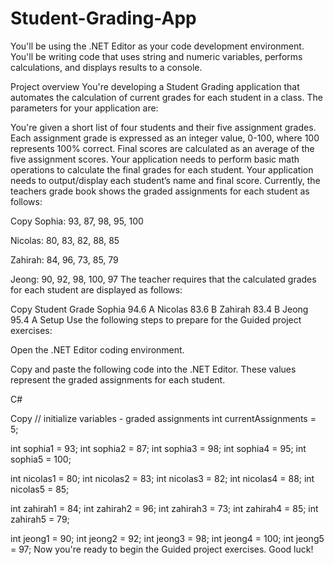# Student-Grading-App


You'll be using the .NET Editor as your code development environment. You'll be writing code that uses string and numeric variables, performs calculations, and displays results to a console.

Project overview
You're developing a Student Grading application that automates the calculation of current grades for each student in a class. The parameters for your application are:

You're given a short list of four students and their five assignment grades.
Each assignment grade is expressed as an integer value, 0-100, where 100 represents 100% correct.
Final scores are calculated as an average of the five assignment scores.
Your application needs to perform basic math operations to calculate the final grades for each student.
Your application needs to output/display each student’s name and final score.
Currently, the teachers grade book shows the graded assignments for each student as follows:


Copy
Sophia: 93, 87, 98, 95, 100

Nicolas: 80, 83, 82, 88, 85

Zahirah:   84, 96, 73, 85, 79

Jeong:  90, 92, 98, 100, 97
The teacher requires that the calculated grades for each student are displayed as follows:


Copy
Student     Grade
Sophia      94.6  A
Nicolas     83.6  B
Zahirah     83.4  B
Jeong       95.4  A
Setup
Use the following steps to prepare for the Guided project exercises:

Open the .NET Editor coding environment.

Copy and paste the following code into the .NET Editor. These values represent the graded assignments for each student.

C#

Copy
// initialize variables - graded assignments 
int currentAssignments = 5;

int sophia1 = 93;
int sophia2 = 87;
int sophia3 = 98;
int sophia4 = 95;
int sophia5 = 100;

int nicolas1 = 80;
int nicolas2 = 83;
int nicolas3 = 82;
int nicolas4 = 88;
int nicolas5 = 85;

int zahirah1 = 84;
int zahirah2 = 96;
int zahirah3 = 73;
int zahirah4 = 85;
int zahirah5 = 79;

int jeong1 = 90;
int jeong2 = 92;
int jeong3 = 98;
int jeong4 = 100;
int jeong5 = 97;
Now you're ready to begin the Guided project exercises. Good luck!
